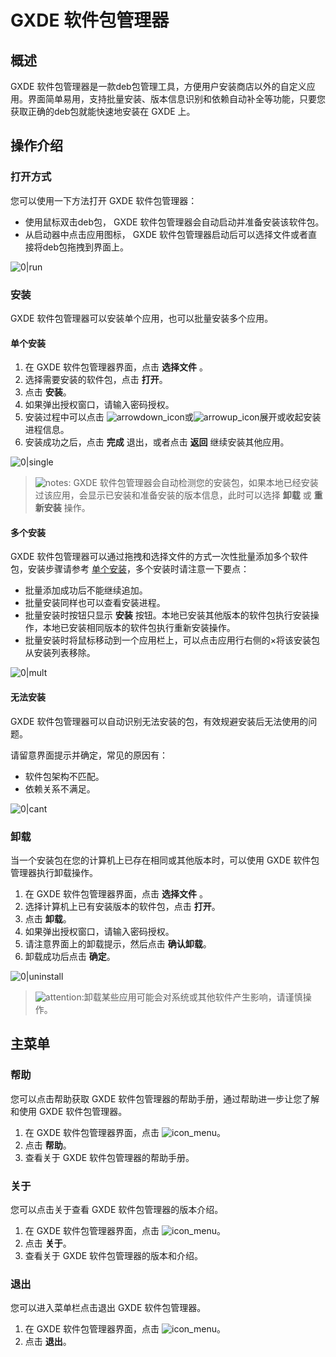 # GXDE 软件包管理器

## 概述

GXDE 软件包管理器是一款deb包管理工具，方便用户安装商店以外的自定义应用。界面简单易用，支持批量安装、版本信息识别和依赖自动补全等功能，只要您获取正确的deb包就能快速地安装在 GXDE 上。


## 操作介绍


### 打开方式

您可以使用一下方法打开 GXDE 软件包管理器：

- 使用鼠标双击deb包， GXDE 软件包管理器会自动启动并准备安装该软件包。
- 从启动器中点击应用图标， GXDE 软件包管理器启动后可以选择文件或者直接将deb包拖拽到界面上。

![0|run](jpg/run.jpg)

### 安装

GXDE 软件包管理器可以安装单个应用，也可以批量安装多个应用。

#### 单个安装

1.  在 GXDE 软件包管理器界面，点击 **选择文件** 。
2.  选择需要安装的软件包，点击 **打开**。
3.  点击 **安装**。
4.  如果弹出授权窗口，请输入密码授权。
5.  安装过程中可以点击 ![arrowdown_icon](icon/arrowdown_icon.svg)或![arrowup_icon](icon/arrowup_icon.svg)展开或收起安装进程信息。
6.  安装成功之后，点击 **完成** 退出，或者点击 **返回** 继续安装其他应用。

![0|single](jpg/single.jpg)

>![notes](icon/notes.svg): GXDE 软件包管理器会自动检测您的安装包，如果本地已经安装过该应用，会显示已安装和准备安装的版本信息，此时可以选择 **卸载** 或 **重新安装** 操作。




#### 多个安装

GXDE 软件包管理器可以通过拖拽和选择文件的方式一次性批量添加多个软件包，安装步骤请参考 [单个安装](单个安装)，多个安装时请注意一下要点：

- 批量添加成功后不能继续追加。
- 批量安装同样也可以查看安装进程。
- 批量安装时按钮只显示 **安装** 按钮。本地已安装其他版本的软件包执行安装操作，本地已安装相同版本的软件包执行重新安装操作。
- 批量安装时将鼠标移动到一个应用栏上，可以点击应用行右侧的×将该安装包从安装列表移除。


![0|mult](jpg/mult.jpg)


#### 无法安装

GXDE 软件包管理器可以自动识别无法安装的包，有效规避安装后无法使用的问题。

请留意界面提示并确定，常见的原因有：

- 软件包架构不匹配。
- 依赖关系不满足。


![0|cant](jpg/cant.jpg)


### 卸载

当一个安装包在您的计算机上已存在相同或其他版本时，可以使用 GXDE 软件包管理器执行卸载操作。

1. 在 GXDE 软件包管理器界面，点击 **选择文件** 。
2. 选择计算机上已有安装版本的软件包，点击 **打开**。
3. 点击 **卸载**。
4. 如果弹出授权窗口，请输入密码授权。
5. 请注意界面上的卸载提示，然后点击 **确认卸载**。
6. 卸载成功后点击 **确定**。

![0|uninstall](jpg/uninstall.jpg)

> ![attention](icon/attention.svg):卸载某些应用可能会对系统或其他软件产生影响，请谨慎操作。




## 主菜单

### 帮助

您可以点击帮助获取 GXDE 软件包管理器的帮助手册，通过帮助进一步让您了解和使用 GXDE 软件包管理器。

1. 在 GXDE 软件包管理器界面，点击 ![icon_menu](icon/icon_menu.svg)。
2. 点击 **帮助**。
3. 查看关于 GXDE 软件包管理器的帮助手册。


### 关于

您可以点击关于查看 GXDE 软件包管理器的版本介绍。

1. 在 GXDE 软件包管理器界面，点击 ![icon_menu](icon/icon_menu.svg)。
2. 点击 **关于**。
3. 查看关于 GXDE 软件包管理器的版本和介绍。


### 退出

您可以进入菜单栏点击退出 GXDE 软件包管理器。

1. 在 GXDE 软件包管理器界面，点击 ![icon_menu](icon/icon_menu.svg)。
2. 点击 **退出**。

